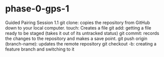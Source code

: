 # phase-0-gps-1
Guided Pairing Session 1.1
git clone: copies the repository from GitHub down to your local computer.
touch: Creates a file
git add: getting a file ready to be staged (takes it out of its untracked status)
git commit: records the changes to the repository and makes a save point.
git push origin (branch-name): updates the remote repository
git checkout -b: creating a feature branch and switching to it

